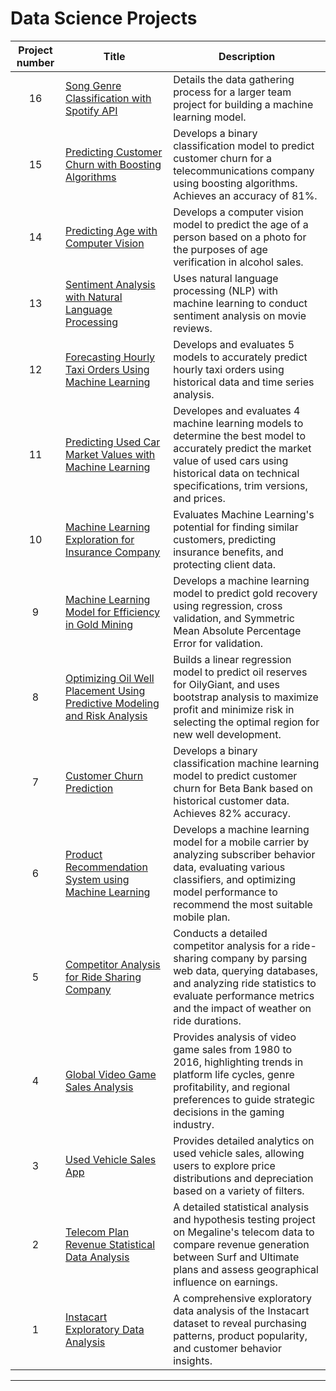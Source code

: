 # Data Science Projects

| Project number | Title | Description |
| :-------: | --------------------------- |----------- |
| 16 | [Song Genre Classification with Spotify API](https://github.com/IMMontoya/spotify_genre_predictor/blob/main/README.md) | Details the data gathering process for a larger team project for building a machine learning model. |
| 15 | [Predicting Customer Churn with Boosting Algorithms](https://github.com/IMMontoya/interconnect_predict_churn/blob/main/README.md) | Develops a binary classification model to predict customer churn for a telecommunications company using boosting algorithms. Achieves an accuracy of 81%. |
| 14 | [Predicting Age with Computer Vision](https://github.com/IMMontoya/predicting_age_with_computer_vision/blob/main/README.md) | Develops a computer vision model to predict the age of a person based on a photo for the purposes of age verification in alcohol sales. |
| 13 | [Sentiment Analysis with Natural Language Processing](https://github.com/IMMontoya/sentiment_analysis_with_natural_language_processing/blob/main/README.md) | Uses natural language processing (NLP) with machine learning to conduct sentiment analysis on movie reviews. |
| 12 | [Forecasting Hourly Taxi Orders Using Machine Learning](https://github.com/IMMontoya/forecasting_hourly_taxi_orders_using_machine_learning/blob/main/README.md) | Develops and evaluates 5 models to accurately predict hourly taxi orders using historical data and time series analysis. |
| 11 | [Predicting Used Car Market Values with Machine Learning](https://github.com/IMMontoya/predicting_used_car_market_values_with_machine_learning/blob/main/README.md) | Developes and evaluates 4 machine learning models to determine the best model to accurately predict the market value of used cars using historical data on technical specifications, trim versions, and prices. |
| 10 | [Machine Learning Exploration for Insurance Company](https://github.com/IMMontoya/Machine_Learning_Exploration_for_Insurance_Company/blob/main/README.md) | Evaluates Machine Learning's potential for finding similar customers, predicting insurance benefits, and protecting client data. |
| 9 | [Machine Learning Model for Efficiency in Gold Mining](https://github.com/IMMontoya/Machine-Learning-Model-for-Efficiency-in-Gold-Mining/blob/main/README.md) | Develops a machine learning model to predict gold recovery using regression, cross validation, and Symmetric Mean Absolute Percentage Error for validation. |
| 8 | [Optimizing Oil Well Placement Using Predictive Modeling and Risk Analysis](https://github.com/IMMontoya/Optimizing-Oil-Well-Placement-Using-Predictive-Modeling-and-Risk-Analysis/blob/main/README.md) | Builds a linear regression model to predict oil reserves for OilyGiant, and uses bootstrap analysis to maximize profit and minimize risk in selecting the optimal region for new well development.|
| 7 | [Customer Churn Prediction](https://github.com/IMMontoya/Predict_Customer_Churn/blob/main/README.md) | Develops a binary classification machine learning model to predict customer churn for Beta Bank based on historical customer data. Achieves 82% accuracy. |
| 6 | [Product Recommendation System using Machine Learning](https://github.com/IMMontoya/Mobile-Plan-Recommendation-System-using-Machine-Learning/blob/main/README.md) | Develops a machine learning model for a mobile carrier by analyzing subscriber behavior data, evaluating various classifiers, and optimizing model performance to recommend the most suitable mobile plan. |
| 5 | [Competitor Analysis for Ride Sharing Company](https://github.com/IMMontoya/competitor_analysis_for_ridesharing_company/blob/main/README.md) | Conducts a detailed competitor analysis for a ride-sharing company by parsing web data, querying databases, and analyzing ride statistics to evaluate performance metrics and the impact of weather on ride durations. |
| 4 | [Global Video Game Sales Analysis](https://github.com/IMMontoya/global_videogame_sales_analysis/blob/main/README.md) | Provides analysis of video game sales from 1980 to 2016, highlighting trends in platform life cycles, genre profitability, and regional preferences to guide strategic decisions in the gaming industry. |
| 3 | [Used Vehicle Sales App](https://github.com/IMMontoya/Used_Vehicle_Sales_Tool/blob/main/README.md) | Provides detailed analytics on used vehicle sales, allowing users to explore price distributions and depreciation based on a variety of filters.|
| 2 | [Telecom Plan Revenue Statistical Data Analysis](https://github.com/IMMontoya/Telecom_SDA/blob/main/README.md)| A detailed statistical analysis and hypothesis testing project on Megaline's telecom data to compare revenue generation between Surf and Ultimate plans and assess geographical influence on earnings.|
| 1 | [Instacart Exploratory Data Analysis](https://github.com/IMMontoya/Instacart_EDA/blob/main/README.md)| A comprehensive exploratory data analysis of the Instacart dataset to reveal purchasing patterns, product popularity, and customer behavior insights.|

---
